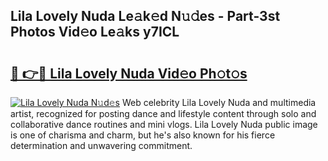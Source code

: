 ## Lila Lovely Nuda Le𝚊k𝚎d N𝚞𝚍es - Part-3st Photos Vid𝚎o Le𝚊ks y7ICL

# <h2><a href="http://fbd4mna.evod.top/?m=Lila+Lovely+Nuda">🔗 👉🔴 Lila Lovely Nuda Vid𝚎o Ph𝚘t𝚘s</a></h2>

[![Lila Lovely Nuda N𝚞d𝚎s](https://i.imgur.com/8V9OHl7.gif)](http://fbd4mna.evod.top/?m=Lila+Lovely+Nuda)
Web celebrity Lila Lovely Nuda and multimedia artist, recognized for posting dance and lifestyle content through solo and collaborative dance routines and mini vlogs. Lila Lovely Nuda public image is one of charisma and charm, but he's also known for his fierce determination and unwavering commitment. 

